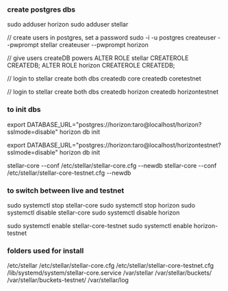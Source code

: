 ### create postgres dbs

sudo adduser horizon
sudo adduser stellar

// create users in postgres, set a password
sudo -i -u postgres
createuser --pwprompt stellar
createuser --pwprompt horizon

// give users createDB powers
ALTER ROLE stellar CREATEROLE CREATEDB;
ALTER ROLE horizon CREATEROLE CREATEDB;

// login to stellar create both dbs
createdb core
createdb coretestnet

// login to stellar create both dbs
createdb horizon
createdb horizontestnet

### to init dbs

export DATABASE_URL="postgres://horizon:taro@localhost/horizon?sslmode=disable"
 horizon db init

export DATABASE_URL="postgres://horizon:taro@localhost/horizontestnet?sslmode=disable"
 horizon db init

stellar-core --conf /etc/stellar/stellar-core.cfg --newdb
stellar-core --conf /etc/stellar/stellar-core-testnet.cfg --newdb

### to switch between live and testnet

sudo systemctl stop stellar-core
sudo systemctl stop horizon
sudo systemctl disable stellar-core
sudo systemctl disable horizon

sudo systemctl enable stellar-core-testnet
sudo systemctl enable horizon-testnet

### folders used for install

/etc/stellar
/etc/stellar/stellar-core.cfg
/etc/stellar/stellar-core-testnet.cfg
/lib/systemd/system/stellar-core.service
/var/stellar
/var/stellar/buckets/
/var/stellar/buckets-testnet/
/var/stellar/log
